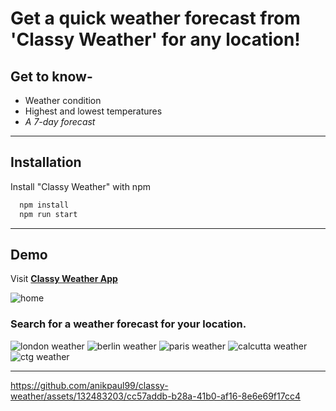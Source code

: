 # Get a quick weather forecast from 'Classy Weather' for any location!

## Get to know-

- Weather condition
- Highest and lowest temperatures
- <em> A 7-day forecast </em>

---

## Installation

Install "Classy Weather" with npm

```bash
  npm install
  npm run start
```

---

## Demo

Visit [**Classy Weather App**](https://classy-weather-anik.netlify.app/)

![home](https://github.com/anikpaul99/classy-weather/assets/132483203/ce1673f8-b7bf-4df1-92fe-6b927264652a)

### Search for a weather forecast for your location.

![london weather](https://github.com/anikpaul99/classy-weather/assets/132483203/1c6885c1-924f-4331-950b-68268d174f63)
![berlin weather](https://github.com/anikpaul99/classy-weather/assets/132483203/c2d68e40-5eee-492c-ab1f-d0374f7264b3)
![paris weather](https://github.com/anikpaul99/classy-weather/assets/132483203/b0326323-9734-46df-b08b-444b31fa497f)
![calcutta weather](https://github.com/anikpaul99/classy-weather/assets/132483203/eb01f2b9-833a-468d-993f-5c04f324c956)
![ctg weather](https://github.com/anikpaul99/classy-weather/assets/132483203/f75d3793-5197-464d-95b4-b9973340948a)

---

https://github.com/anikpaul99/classy-weather/assets/132483203/cc57addb-b28a-41b0-af16-8e6e69f17cc4

